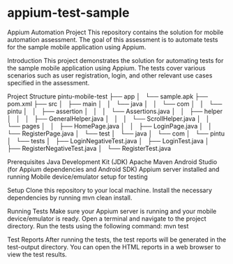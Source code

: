 # appium-test-sample
Appium Automation Project
This repository contains the solution for mobile automation assessment. The goal of this assessment is to automate tests for the sample mobile application using Appium.

Introduction
This project demonstrates the solution for automating tests for the sample mobile application using Appium. The tests cover various scenarios such as user registration, login, and other relevant use cases specified in the assessment.

Project Structure
 pintu-mobile-test
    ├── app
    │   └── sample.apk
    ├── pom.xml
    ├── src
    │   ├── main
    │   │   └── java
    │   │       └── com
    │   │           └── pintu
    │   │               ├── assertion
    │   │               │   └── Assertions.java
    │   │               ├── helper
    │   │               │   ├── GeneralHelper.java
    │   │               │   └── ScrollHelper.java
    │   │               └── pages
    │   │                   ├── HomePage.java
    │   │                   ├── LoginPage.java
    │   │                   └── RegisterPage.java
    │   └── test
    │       └── java
    │           └── com
    │               └── pintu
    │                   └── tests
    │                       ├── LoginNegativeTest.java
    │                       ├── LoginTest.java
    │                       ├── RegisterNegativeTest.java
    │                       └── RegisterTest.java


Prerequisites
Java Development Kit (JDK)
Apache Maven
Android Studio (for Appium dependencies and Android SDK)
Appium server installed and running
Mobile device/emulator setup for testing

Setup
Clone this repository to your local machine.
Install the necessary dependencies by running mvn clean install.


Running Tests
Make sure your Appium server is running and your mobile device/emulator is ready.
Open a terminal and navigate to the project directory.
Run the tests using the following command:
mvn test

Test Reports
After running the tests, the test reports will be generated in the test-output directory. You can open the HTML reports in a web browser to view the test results.



    
  

